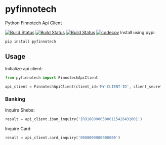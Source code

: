 # pyfinnotech

Python Finnotech Api Client

[![Build Status](https://travis-ci.org/mahdi13/pyfinnotech.svg?branch=master)](https://travis-ci.org/mahdi13/pyfinnotech)
[![Build Status](https://badge.fury.io/py/pyfinnotech.svg)](https://pypi.org/project/pyfinnotech/)
[![Build Status](https://pypip.in/d/pyfinnotech/badge.png)](https://pypi.org/project/pyfinnotech/)
[![codecov](https://codecov.io/gh/mahdi13/pyfinnotech/branch/master/graph/badge.svg)](https://codecov.io/gh/mahdi13/pyfinnotech)
Install using pypi:
```shell script
pip install pyfinnotech
```

## Usage
Initialize api client:
```python
from pyfinnotech import FinnotechApiClient

api_client = FinnotechApiClient(client_id='MY-CLIENT-ID', client_secret='MY-CLIENT-SECRET')
```

### Banking
Inquire Sheba:
```python
result = api_client.iban_inquiry('IR910800005000115426432001')
```

Inquire Card:
```python
result = api_client.card_inquiry('0000000000000000')
```
